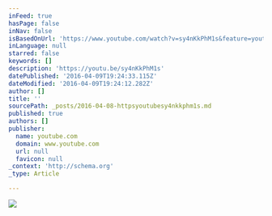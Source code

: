```yaml
---
inFeed: true
hasPage: false
inNav: false
isBasedOnUrl: 'https://www.youtube.com/watch?v=sy4nKkPhM1s&feature=youtu.be'
inLanguage: null
starred: false
keywords: []
description: 'https://youtu.be/sy4nKkPhM1s'
datePublished: '2016-04-09T19:24:33.115Z'
dateModified: '2016-04-09T19:24:12.282Z'
author: []
title: ''
sourcePath: _posts/2016-04-08-httpsyoutubesy4nkkphm1s.md
published: true
authors: []
publisher:
  name: youtube.com
  domain: www.youtube.com
  url: null
  favicon: null
_context: 'http://schema.org'
_type: Article

---
```

![](https://the-grid-user-content.s3-us-west-2.amazonaws.com/4739e54c-96f5-4c6c-a1f4-b88debce9fa6.jpg)